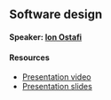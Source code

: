 ## Software design

#### Speaker: [Ion Ostafi](https://github.com/Bprog)

#### Resources
* [Presentation video](https://youtu.be/KiuMYtFoKqM?list=PLWBzFAIa_ASR1AuHDdKvCd1mAVUzbPvBM)
* [Presentation slides](presentation-slides.pdf)
